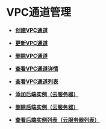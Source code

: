 # VPC通道管理<a name="apig-phapi-180713159"></a>

-   **[创建VPC通道](创建VPC通道-97.md)**  

-   **[更新VPC通道](更新VPC通道-98.md)**  

-   **[删除VPC通道](删除VPC通道-99.md)**  

-   **[查看VPC通道详情](查看VPC通道详情-100.md)**  

-   **[查看VPC通道列表](查看VPC通道列表-101.md)**  

-   **[添加后端实例（云服务器）](添加后端实例（云服务器）-102.md)**  

-   **[删除后端实例（云服务器）](删除后端实例（云服务器）-103.md)**  

-   **[查看后端实例列表（云服务器列表）](查看后端实例列表（云服务器列表）-104.md)**  


